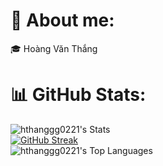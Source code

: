 # 💫 About me:
🎓 Hoàng Văn Thắng<br>

# 📊 GitHub Stats:
![hthanggg0221's Stats](https://github-readme-stats.vercel.app/api?username=hthanggg0221&theme=dracula&show_icons=true&hide_border=true&count_private=true)<br/>
[![GitHub Streak](https://github-readme-streak-stats.herokuapp.com?user=hthanggg0221&theme=dracula)](https://git.io/streak-stats)<br/>
![hthanggg0221's Top Languages](https://github-readme-stats.vercel.app/api/top-langs/?username=hthanggg0221&theme=dracula&show_icons=true&langs_count=20&hide_border=true&layout=donut-vertical)<br/>

